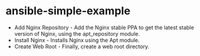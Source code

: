 # ansible-simple-example

* Add Nginx Repository - Add the Nginx stable PPA to get the latest stable version of Nginx, using the apt_repository module.
* Install Nginx - Installs Nginx using the Apt module.
* Create Web Root - Finally, create a web root directory.
